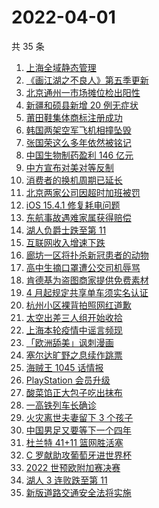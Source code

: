 # 2022-04-01

共 35 条

<!-- BEGIN -->
<!-- 最后更新时间 Fri Apr 01 2022 19:09:52 GMT+0800 (China Standard Time) -->

1. [上海全域静态管理](https://www.zhihu.com/search?q=上海全域静态管理)
1. [《画江湖之不良人》第五季更新](https://www.zhihu.com/search?q=画江湖之不良人)
1. [北京通州一市场摊位检出阳性](https://www.zhihu.com/search?q=北京通州一市场)
1. [新疆和硕县新增 20 例无症状](https://www.zhihu.com/search?q=新疆疫情)
1. [莆田鞋集体商标注册成功](https://www.zhihu.com/search?q=莆田鞋)
1. [韩国两架空军飞机相撞坠毁](https://www.zhihu.com/search?q=韩国空军飞机)
1. [张国荣这么多年依然被铭记](https://www.zhihu.com/search?q=张国荣)
1. [中国生物制药盈利 146 亿元](https://www.zhihu.com/search?q=中国生物制药)
1. [中方宣布对美对等反制](https://www.zhihu.com/search?q=中方宣布对美对等反制)
1. [消费者的换机周期已延长](https://www.zhihu.com/search?q=换机)
1. [北京两家公司因超时加班被罚](https://www.zhihu.com/search?q=超时加班)
1. [iOS 15.4.1 修复耗电问题](https://www.zhihu.com/search?q=iOS15.4.1)
1. [东航事故遇难家属获得赔偿](https://www.zhihu.com/search?q=东航飞行事故遇难家属)
1. [湖人负爵士跌至第 11](https://www.zhihu.com/search?q=湖人)
1. [互联网收入增速下跌](https://www.zhihu.com/search?q=互联网收入)
1. [廊坊一区将扑杀新冠患者的动物](https://www.zhihu.com/search?q=扑杀新冠患者户内动物)
1. [高中生摘口罩遭公交司机辱骂](https://www.zhihu.com/search?q=高中生摘口罩遭公交司机辱骂)
1. [肯德基为盗图商家提供免费素材](https://www.zhihu.com/search?q=肯德基不满盗图商家)
1. [4 月起规定共享单车须实名认证](https://www.zhihu.com/search?q=四月新规)
1. [杭州小区裸背拍照网红道歉](https://www.zhihu.com/search?q=裸背拍照道歉)
1. [太空出差三人组开始收拾](https://www.zhihu.com/search?q=太空出差)
1. [上海本轮疫情中谣言频现](https://www.zhihu.com/search?q=上海疫情谣言)
1. [「欧洲舔美」讽刺漫画](https://www.zhihu.com/search?q=欧洲舔美)
1. [塞尔达旷野之息续作跳票](https://www.zhihu.com/search?q=塞尔达旷野之息)
1. [海贼王 1045 话情报](https://www.zhihu.com/search?q=海贼王)
1. [PlayStation 会员升级](https://www.zhihu.com/search?q=PlayStation)
1. [酸菜馅正大包子吃出抹布](https://www.zhihu.com/search?q=正大包子)
1. [一高铁列车长确诊](https://www.zhihu.com/search?q=高铁列车长确诊)
1. [火灾离世夫妻留下 3 个孩子](https://www.zhihu.com/search?q=南京火灾夫妻)
1. [中国男足又要等下一个四年](https://www.zhihu.com/search?q=中国男足)
1. [杜兰特 41+11 篮网胜活塞](https://www.zhihu.com/search?q=篮网)
1. [C 罗献助攻葡萄牙进世界杯](https://www.zhihu.com/search?q=葡萄牙晋级世界杯)
1. [2022 世预欧附加赛决赛](https://www.zhihu.com/search?q=世预欧附加赛决赛)
1. [湖人 3 连败跌至第 11](https://www.zhihu.com/search?q=湖人)
1. [新版道路交通安全法将实施](https://www.zhihu.com/search?q=道路交通安全法)

<!-- END -->
